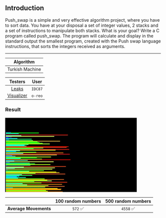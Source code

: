 ## Introduction
Push_swap is a simple and very effective algorithm project, where you have to sort data.
You have at your disposal a set of integer values, 2 stacks and a set of instructions to manipulate both stacks.
What is your goal? Write a C program called push_swap. The program will calculate and display in the standard output the smallest program, created with the Push swap language instructions, that sorts the integers received as arguments.

---

<div align="center">
  
|Algorithm|
| :---:   |
|Turkish Machine|
  
</div>

<div align="center">
  
| Testers | User |
| :-----: | :--: |
| [Leaks](https://github.com/IDC87/push_swap_leak_tester) | `IDC87` |
| [Visualizer](https://github.com/o-reo/push_swap_visualizer) | `o-reo` |

</div>

### Result

![Alt Text](https://github.com/Claw-gt/push_swap/blob/main/push_swap_visualizer.gif)

<div align="center">
  
|| 100 random numbers | 500 random numbers |
|--| :--------: | :------: |
| **Average Movements** | `572` :white_check_mark:| `4558` :white_check_mark:|

</div>
